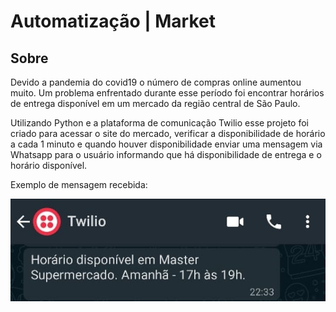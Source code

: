 # Automatização | Market

## Sobre

Devido a pandemia do covid19 o número de compras online aumentou muito. Um problema enfrentado durante esse período foi encontrar horários de entrega disponível em um mercado da região central de São Paulo.

Utilizando Python e a plataforma de comunicação Twilio esse projeto foi criado para acessar o site do mercado, verificar a disponibilidade de horário a cada 1 minuto e quando houver disponibilidade enviar uma mensagem via Whatsapp para o usuário informando que há disponibilidade de entrega e o horário disponível.

Exemplo de mensagem recebida:

![Imagem](twilio-image.jpg)
